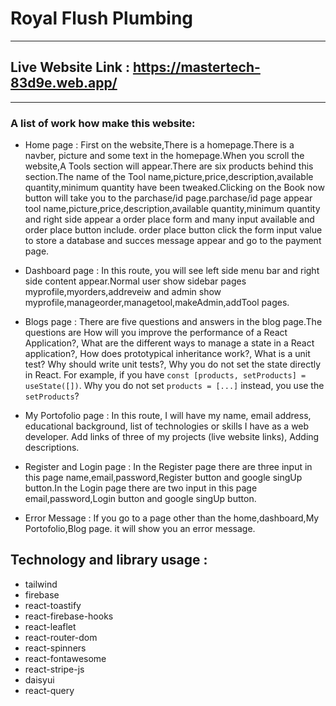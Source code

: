 # Royal Flush Plumbing
***
## Live Website Link : https://mastertech-83d9e.web.app/
***
### A list of work how make this website:

* Home page : First on the website,There is a homepage.There is a navber, picture and some text in the homepage.When you scroll the website,A Tools section will appear.There are six products behind this section.The name of the Tool name,picture,price,description,available quantity,minimum quantity have been tweaked.Clicking on the Book now button will take you to the parchase/id page.parchase/id page appear tool name,picture,price,description,available quantity,minimum quantity and right side appear a order place form and many input available and order place button include. order place button click the form input value to store a database and succes message appear and go to the payment page. 

* Dashboard page : In this route, you will see left side menu bar and right side content appear.Normal user show sidebar pages myprofile,myorders,addreveiw and admin show myprofile,manageorder,managetool,makeAdmin,addTool pages.

* Blogs page : There are five questions and answers in the blog page.The questions are How will you improve the performance of a React Application?, What are the different ways to manage a state in a React application?, How does prototypical inheritance work?, What is a unit test? Why should write unit tests?, Why you do not set the state directly in React. For example, if you have `const [products, setProducts] = useState([])`. Why you do not set `products = [...]` instead, you use the `setProducts`?

* My Portofolio page : In this route, I will have my name, email address, educational background, list of technologies or skills I have as a web developer. Add links of three of my projects (live website links), Adding descriptions. 

* Register and Login page : In the Register page there are three input in this page name,email,password,Register button and google singUp button.In the Login page there are two input in this page email,password,Login button and google singUp button.

* Error Message : If you go to a page other than the home,dashboard,My Portofolio,Blog page. it will show you an error message.

## Technology and library usage :
* tailwind
* firebase
* react-toastify
* react-firebase-hooks
* react-leaflet
* react-router-dom
* react-spinners
* react-fontawesome
* react-stripe-js
* daisyui
* react-query